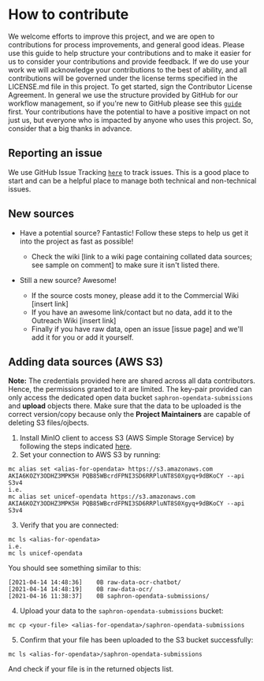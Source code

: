 # How to contribute

We welcome efforts to improve this project, and we are open to contributions for process improvements, and general good ideas. Please use this guide to help structure your contributions and to make it easier for us to consider your contributions and provide feedback. If we do use your work we will acknowledge your contributions to the best of ability, and all contributions will be governed under the license terms specified in the LICENSE.md file in this project. To get started, sign the Contributor License Agreement.
In general we use the structure provided by GitHub for our workflow management, so if you're new to GitHub please see this [`guide`](https://guides.github.com/activities/contributing-to-open-source/#contributing) first. 
Your contributions have the potential to have a positive impact on not just us, but everyone who is impacted by anyone who uses this project. So, consider that a big thanks in advance.


## Reporting an issue

We use GitHub Issue Tracking [`here`](https://github.com/Saphron-Asia/nanai-opendata-ocr/issues) to track issues. This is a good place to start and can be a helpful place to manage both technical and non-technical issues.


## New sources

* Have a potential source? Fantastic! Follow these steps to help us get it into the project as fast as possible!    
  - Check the wiki [link to a wiki page containing collated data sources; see sample on comment] to make sure it isn't listed there.

* Still a new source? Awesome!  
  - If the source costs money, please add it to the Commercial Wiki [insert link]
  - If you have an awesome link/contact but no data, add it to the Outreach Wiki [insert link]
  - Finally if you have raw data, open an issue [issue page] and we'll add it for you or add it yourself.


## Adding data sources (AWS S3)

**Note:** The credentials provided here are shared across all data contributors. Hence, the permissions granted to it are limited. The key-pair provided can only access the dedicated open data bucket `saphron-opendata-submissions` and **upload** objects there. Make sure that the data to be uploaded is the correct version/copy because only the **Project Maintainers** are capable of deleting S3 files/ojbects. 

1. Install MinIO client to access S3 (AWS Simple Storage Service) by following the steps indicated [here](https://docs.min.io/docs/minio-client-complete-guide).
2. Set your connection to AWS S3 by running: 
  ```
  mc alias set <alias-for-opendata> https://s3.amazonaws.com AKIA6KOZY3ODHZ3MPK5H PQB85WBcrdFPNI3SD6RRPluNT8S0Xgyq+9dBKoCY --api S3v4
  i.e.
  mc alias set unicef-opendata https://s3.amazonaws.com AKIA6KOZY3ODHZ3MPK5H PQB85WBcrdFPNI3SD6RRPluNT8S0Xgyq+9dBKoCY --api S3v4
  ```
3. Verify that you are connected:
  ```
  mc ls <alias-for-opendata>
  i.e. 
  mc ls unicef-opendata
  ```
  You should see something similar to this: 
  ```
  [2021-04-14 14:48:36]    0B raw-data-ocr-chatbot/
  [2021-04-14 14:48:19]    0B raw-data-ocr/
  [2021-04-16 11:38:37]    0B saphron-opendata-submissions/
  ```
4. Upload your data to the `saphron-opendata-submissions` bucket:
  ```
  mc cp <your-file> <alias-for-opendata>/saphron-opendata-submissions
  ```
5. Confirm that your file has been uploaded to the S3 bucket successfully:
  ```
  mc ls <alias-for-opendata>/saphron-opendata-submissions
  ```
  And check if your file is in the returned objects list.
